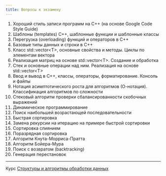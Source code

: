 ```yaml
---
title: Вопросы к экзамену
---
```


1.	Хороший стиль записи программ на C++ (на основе Google Code Style Guide)
2.	Шаблоны (templates) C++, шаблонные функции и шаблонные классы
3.	Перегрузка (overloading) функций и операторов в C++
4.	Базовые типы данных и строки в С++
5.	Класс std::vector\<T>, основные свойства и методы. Циклы по элементам вектора
6.	Реализация матриц на основе std::vector\<T>. Создание и обработка
7.	Стек и основные операции над ним. Реализация на основе std::vector\<T>
8.	Ввод и вывод в C++, классы, операторы, форматирование. Консоль и файлы
9.	Нотация асимптотического роста для алгоритмов (О-нотация). Классификация алгоритмов по сложности
10.	Стековый алгоритм проверки сбалансированности скобочных выражений
11.	Динамическое программирование
12.	Поиск наибольшей возрастающей последовательности
13.	Быстрая сортировка
14.	Замена рекурсии на итерацию на примере быстрой сортировки
15.	Сортировка слиянием
16.	Поразрядная сортировка
17.	Алгоритм Кнута-Морриса-Пратта
18.	Алгоритм Бойера-Мура
19.	Поиск с возвратом (backtracking)
20.	Генерация перестановок

---
Курс [Структуры и алгоритмы обработки данных](..)
